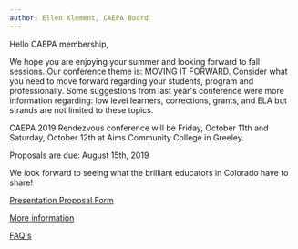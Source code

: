 ```yaml
---
author: Ellen Klement, CAEPA Board
---
```

Hello CAEPA membership,

We hope you are enjoying your summer and looking forward to fall sessions. Our conference theme is: MOVING IT FORWARD. Consider what you need to move forward regarding your students, program and professionally. Some suggestions from last year's conference were more information regarding: low level learners, corrections, grants, and ELA but strands are not limited to these topics.

CAEPA 2019 Rendezvous conference will be Friday, October 11th and Saturday, October 12th at Aims Community College in Greeley.

Proposals are due: August 15th, 2019

We look forward to seeing what the brilliant educators in Colorado have to share!

[Presentation Proposal Form](https://docs.google.com/forms/d/e/1FAIpQLSck5EsFi0ePl0E-HrOTvTlr6TlRwIitRKyj42F8xXtbjnQUdA/viewform?vc=0&c=0&w=1&usp=mail_form_link)

[More information](http://www.caepa.org/rendezvous/call-for-proposals.html)

[FAQ's](http://www.caepa.org/rendezvous/call-for-proposals-faq.html)
